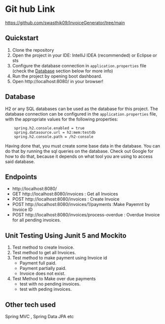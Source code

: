 # Git hub Link

https://github.com/swasthik09/InvoiceGenerator/tree/main

## Quickstart

1. Clone the repository
2. Open the project in your IDE: IntelliJ IDEA (recommended) or Eclipse or sts
3. Configure the database connection in `application.properties` file (check the [Database](#database) section below for more info)
4. Run the project by opening boot dashboard.
5. Open http://localhost:8080/ in your browser!

## Database

H2 or any SQL databases can be used as the database for this project. The database connection can be configured in the `application.properties` file, with the appropriate values for the following properties:
```properties
    spring.h2.console.enabled = true
    spring.datasource.url = h2:mem:testdb
    spring.h2.console.path = /h2-console
```
Having done that, you must create some base data in the database. You can do that by running the sql queries on the database. Check out Google for how to do that, because it depends on what tool you are using to access said database. 

## Endpoints

- http://localhost:8080/
- GET  http://localhost:8080/invoices  : Get all Invoices
- POST http://localhost:8080/invoices  : Create Invoice
- POST http://localhost:8080/invoices/1/payments :Make Payemnt by Invoice ID
- POST http://localhost:8080/invoices/process-overdue : Overdue Invoice for all pending invoices.

## Unit Testing Using Junit 5 and Mockito

1) Test method to create Invoice.
2) Test method to get all Invoices.
3) Test method to make payment using Invoice id
   - Payment full paid.
   - Payment partially paid.
   - Invoice does not exist.
4) Test Method to Make over due payments
   - test with no pending invoices.
   - test with peding invoices.

## Other tech used 

Spring MVC , Spring Data JPA etc
